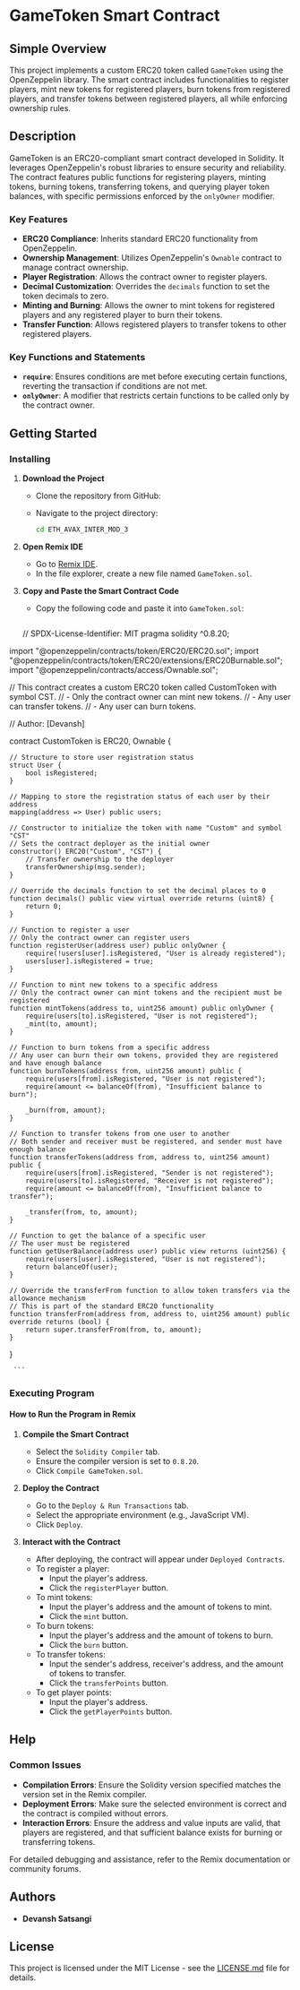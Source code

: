 # GameToken Smart Contract

## Simple Overview
This project implements a custom ERC20 token called `GameToken` using the OpenZeppelin library. The smart contract includes functionalities to register players, mint new tokens for registered players, burn tokens from registered players, and transfer tokens between registered players, all while enforcing ownership rules.

## Description
GameToken is an ERC20-compliant smart contract developed in Solidity. It leverages OpenZeppelin's robust libraries to ensure security and reliability. The contract features public functions for registering players, minting tokens, burning tokens, transferring tokens, and querying player token balances, with specific permissions enforced by the `onlyOwner` modifier.

### Key Features
- **ERC20 Compliance**: Inherits standard ERC20 functionality from OpenZeppelin.
- **Ownership Management**: Utilizes OpenZeppelin's `Ownable` contract to manage contract ownership.
- **Player Registration**: Allows the contract owner to register players.
- **Decimal Customization**: Overrides the `decimals` function to set the token decimals to zero.
- **Minting and Burning**: Allows the owner to mint tokens for registered players and any registered player to burn their tokens.
- **Transfer Function**: Allows registered players to transfer tokens to other registered players.

### Key Functions and Statements
- **`require`**: Ensures conditions are met before executing certain functions, reverting the transaction if conditions are not met.
- **`onlyOwner`**: A modifier that restricts certain functions to be called only by the contract owner.

## Getting Started

### Installing
1. **Download the Project**
   - Clone the repository from GitHub:
     
   - Navigate to the project directory:
     ```sh
     cd ETH_AVAX_INTER_MOD_3
     ```

2. **Open Remix IDE**
   - Go to [Remix IDE](https://remix.ethereum.org/).
   - In the file explorer, create a new file named `GameToken.sol`.

3. **Copy and Paste the Smart Contract Code**
   - Copy the following code and paste it into `GameToken.sol`:
     ```solidity
    // SPDX-License-Identifier: MIT
pragma solidity ^0.8.20;

import "@openzeppelin/contracts/token/ERC20/ERC20.sol";
import "@openzeppelin/contracts/token/ERC20/extensions/ERC20Burnable.sol";
import "@openzeppelin/contracts/access/Ownable.sol";

// This contract creates a custom ERC20 token called CustomToken with symbol CST.
// - Only the contract owner can mint new tokens.
// - Any user can transfer tokens.
// - Any user can burn tokens.

// Author: [Devansh]

contract CustomToken is ERC20, Ownable {
    
    // Structure to store user registration status
    struct User {
        bool isRegistered;
    }

    // Mapping to store the registration status of each user by their address
    mapping(address => User) public users;

    // Constructor to initialize the token with name "Custom" and symbol "CST"
    // Sets the contract deployer as the initial owner
    constructor() ERC20("Custom", "CST") {
        // Transfer ownership to the deployer
        transferOwnership(msg.sender);
    }

    // Override the decimals function to set the decimal places to 0
    function decimals() public view virtual override returns (uint8) {
        return 0;
    }

    // Function to register a user
    // Only the contract owner can register users
    function registerUser(address user) public onlyOwner {
        require(!users[user].isRegistered, "User is already registered");
        users[user].isRegistered = true;
    }

    // Function to mint new tokens to a specific address
    // Only the contract owner can mint tokens and the recipient must be registered
    function mintTokens(address to, uint256 amount) public onlyOwner {
        require(users[to].isRegistered, "User is not registered");
        _mint(to, amount);
    }

    // Function to burn tokens from a specific address
    // Any user can burn their own tokens, provided they are registered and have enough balance
    function burnTokens(address from, uint256 amount) public {
        require(users[from].isRegistered, "User is not registered");
        require(amount <= balanceOf(from), "Insufficient balance to burn");

        _burn(from, amount);
    }

    // Function to transfer tokens from one user to another
    // Both sender and receiver must be registered, and sender must have enough balance
    function transferTokens(address from, address to, uint256 amount) public {
        require(users[from].isRegistered, "Sender is not registered");
        require(users[to].isRegistered, "Receiver is not registered");
        require(amount <= balanceOf(from), "Insufficient balance to transfer");

        _transfer(from, to, amount);
    }

    // Function to get the balance of a specific user
    // The user must be registered
    function getUserBalance(address user) public view returns (uint256) {
        require(users[user].isRegistered, "User is not registered");
        return balanceOf(user);
    }

    // Override the transferFrom function to allow token transfers via the allowance mechanism
    // This is part of the standard ERC20 functionality
    function transferFrom(address from, address to, uint256 amount) public override returns (bool) {
        return super.transferFrom(from, to, amount);
    }
}

     ```

### Executing Program

#### How to Run the Program in Remix
1. **Compile the Smart Contract**
   - Select the `Solidity Compiler` tab.
   - Ensure the compiler version is set to `0.8.20`.
   - Click `Compile GameToken.sol`.

2. **Deploy the Contract**
   - Go to the `Deploy & Run Transactions` tab.
   - Select the appropriate environment (e.g., JavaScript VM).
   - Click `Deploy`.

3. **Interact with the Contract**
   - After deploying, the contract will appear under `Deployed Contracts`.
   - To register a player:
     - Input the player's address.
     - Click the `registerPlayer` button.
   - To mint tokens:
     - Input the player's address and the amount of tokens to mint.
     - Click the `mint` button.
   - To burn tokens:
     - Input the player's address and the amount of tokens to burn.
     - Click the `burn` button.
   - To transfer tokens:
     - Input the sender's address, receiver's address, and the amount of tokens to transfer.
     - Click the `transferPoints` button.
   - To get player points:
     - Input the player's address.
     - Click the `getPlayerPoints` button.

## Help

### Common Issues
- **Compilation Errors**: Ensure the Solidity version specified matches the version set in the Remix compiler.
- **Deployment Errors**: Make sure the selected environment is correct and the contract is compiled without errors.
- **Interaction Errors**: Ensure the address and value inputs are valid, that players are registered, and that sufficient balance exists for burning or transferring tokens.

For detailed debugging and assistance, refer to the Remix documentation or community forums.

## Authors
- **Devansh Satsangi**
 
## License
This project is licensed under the MIT License - see the [LICENSE.md](LICENSE.md) file for details.
